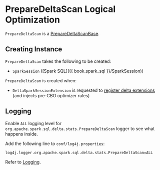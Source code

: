 # PrepareDeltaScan Logical Optimization

`PrepareDeltaScan` is a [PrepareDeltaScanBase](PrepareDeltaScanBase.md).

## Creating Instance

`PrepareDeltaScan` takes the following to be created:

* <span id="spark"> `SparkSession` ([Spark SQL]({{ book.spark_sql }}/SparkSession))

`PrepareDeltaScan` is created when:

* `DeltaSparkSessionExtension` is requested to [register delta extensions](../DeltaSparkSessionExtension.md#apply) (and injects pre-CBO optimizer rules)

## Logging

Enable `ALL` logging level for `org.apache.spark.sql.delta.stats.PrepareDeltaScan` logger to see what happens inside.

Add the following line to `conf/log4j.properties`:

```text
log4j.logger.org.apache.spark.sql.delta.stats.PrepareDeltaScan=ALL
```

Refer to [Logging](../logging.md).
